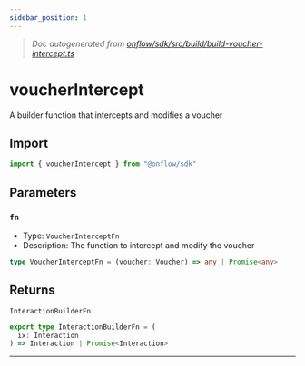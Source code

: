 ```yaml
---
sidebar_position: 1
---
```


> _Doc autogenerated from [onflow/sdk/src/build/build-voucher-intercept.ts](https://github.com/onflow/fcl-js/tree/master/packages/sdk/src/build/build-voucher-intercept.ts)_

# voucherIntercept

A builder function that intercepts and modifies a voucher

## Import

```typescript
import { voucherIntercept } from "@onflow/sdk"
```


## Parameters

### `fn` 
- Type: `VoucherInterceptFn`
- Description: The function to intercept and modify the voucher

```typescript
type VoucherInterceptFn = (voucher: Voucher) => any | Promise<any>
```


## Returns

`InteractionBuilderFn`

```typescript
export type InteractionBuilderFn = (
  ix: Interaction
) => Interaction | Promise<Interaction>
```

---